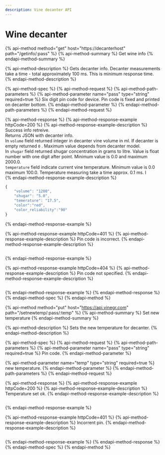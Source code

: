 ```yaml
---
description: Vine decanter API
---
```


# Wine decanter

{% api-method method="get" host="https://decanterhost" path="/getinfo/:pass" %}
{% api-method-summary %}
Get wine info
{% endapi-method-summary %}

{% api-method-description %}
Gets decanter info.  Decanter measurements take a time - total approximately 100 ms. This is minimum response time.   
{% endapi-method-description %}

{% api-method-spec %}
{% api-method-request %}
{% api-method-path-parameters %}
{% api-method-parameter name="pass" type="string" required=true %}
Six digit pin code for device. Pin code is fixed and printed on decanter bottom. 
{% endapi-method-parameter %}
{% endapi-method-path-parameters %}
{% endapi-method-request %}

{% api-method-response %}
{% api-method-response-example httpCode=200 %}
{% api-method-response-example-description %}
Success info retreive.   
Returns JSON with decanter info.  
In `volume` field returned integer in decanter vine volume in ml. If decanter is empty returned `0`  . Maximum value depends from decanter model.  
In `shugar`  field returned shugar concentration in grams to litre. Value is float number with one digit after point. Minimum value is 0.0 and maximum 2000.0.  
`temperature` field indicate current vine temperature. Minimum value is 0.0 maximum 100.0. Temperature measuring take a time approx. 0.1 ms. I   
{% endapi-method-response-example-description %}

```javascript
{
    "volume": "1200",
    "shugar": "5.0",
    "temerature": "17.5",
    "color":"red",
    "color_reliability":"90" 
}
```
{% endapi-method-response-example %}

{% api-method-response-example httpCode=401 %}
{% api-method-response-example-description %}
Pin code is incorrect.
{% endapi-method-response-example-description %}

```

```
{% endapi-method-response-example %}

{% api-method-response-example httpCode=404 %}
{% api-method-response-example-description %}
Pin code not specified.
{% endapi-method-response-example-description %}

```

```
{% endapi-method-response-example %}
{% endapi-method-response %}
{% endapi-method-spec %}
{% endapi-method %}

{% api-method method="put" host="https://api.vinegr.com" path="/setnewtemp/:pass/:temp" %}
{% api-method-summary %}
 Set new temperature
{% endapi-method-summary %}

{% api-method-description %}
Sets the new temperature for  decanter.
{% endapi-method-description %}

{% api-method-spec %}
{% api-method-request %}
{% api-method-path-parameters %}
{% api-method-parameter name="pass" type="string" required=true %}
Pin code.
{% endapi-method-parameter %}

{% api-method-parameter name="temp" type="string" required=true %}
new temperature.
{% endapi-method-parameter %}
{% endapi-method-path-parameters %}
{% endapi-method-request %}

{% api-method-response %}
{% api-method-response-example httpCode=200 %}
{% api-method-response-example-description %}
Temperature set ok.
{% endapi-method-response-example-description %}

```

```
{% endapi-method-response-example %}

{% api-method-response-example httpCode=401 %}
{% api-method-response-example-description %}
Incorrent pin.
{% endapi-method-response-example-description %}

```

```
{% endapi-method-response-example %}
{% endapi-method-response %}
{% endapi-method-spec %}
{% endapi-method %}

